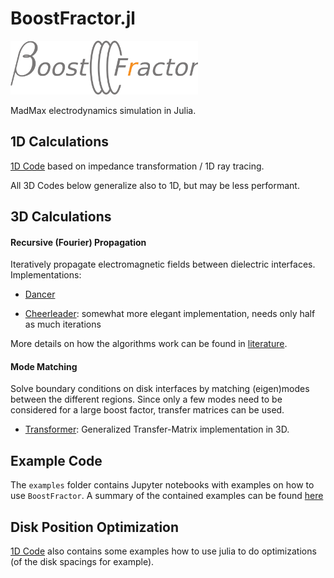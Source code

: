 # BoostFractor.jl

<img src="img/boost_fractor_logo.png" alt="BoostFractor" width=300> <!--BoostFractor.jl-->

MadMax electrodynamics simulation in Julia.


## 1D Calculations
[1D Code](1d_model.md) based on impedance transformation / 1D ray tracing.

All 3D Codes below generalize also to 1D, but may be less performant.

## 3D Calculations
#### Recursive (Fourier) Propagation
Iteratively propagate electromagnetic fields between dielectric interfaces.
Implementations:
 * [Dancer](3d_algorithms.md#dancer_and_cheerleader)
 <!-- --->
 * [Cheerleader](3d_algorithms.md#dancer_and_cheerleader): somewhat more elegant implementation, needs only half as much iterations

More details on how the algorithms work can be found in [literature](resources.md).
#### Mode Matching
Solve boundary conditions on disk interfaces by matching (eigen)modes between the different regions. Since only a few modes need to be considered for a large boost factor, transfer matrices can be used.
 * [Transformer](3d_algorithms.md#transformer): Generalized Transfer-Matrix implementation in 3D.
 
## Example Code
The `examples` folder contains Jupyter notebooks with examples on how to use `BoostFractor`.
A summary of the contained examples can be found [here](examples.md)

## Disk Position Optimization
[1D Code](1d_model.md) also contains some examples how to use julia to do optimizations (of the disk spacings for example).
